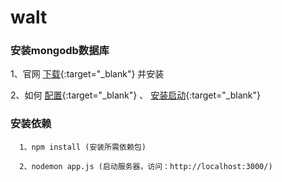 # walt

### 安装mongodb数据库

  1、官网 [下载](https://www.mongodb.com/){:target="_blank"} 并安装

  2、如何 [配置](http://www.cnblogs.com/snake-hand/p/3172376.html){:target="_blank"} 、 [安装启动](http://www.cnblogs.com/lzrabbit/p/3682510.html){:target="_blank"}


### 安装依赖
```
  1、npm install (安装所需依赖包)

  2、nodemon app.js (启动服务器，访问：http://localhost:3000/)

```